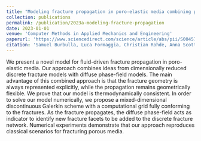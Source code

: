 ```yaml
---
title: "Modeling fracture propagation in poro-elastic media combining phase-field and discrete fracture models"
collection: publications
permalink: /publication/2023a-modeling-fracture-propagation
date: 2023-01-01
venue: 'Computer Methods in Applied Mechanics and Engineering'
paperurl: 'https://www.sciencedirect.com/science/article/abs/pii/S0045782522006545'
citation: 'Samuel Burbulla, Luca Formaggia, Christian Rohde, Anna Scotti (2023) Modeling fracture propagation in poro-elastic media combining phase-field and discrete fracture models. Computer Methods in Applied Mechanics and Engineering, Volume 403, Part A, 115699.'
---
```

We present a novel model for fluid-driven fracture propagation in poro-elastic
media. Our approach combines ideas from dimensionally reduced discrete fracture
models with diffuse phase-field models. The main advantage of this combined
approach is that the fracture geometry is always represented explicitly, while
the propagation remains geometrically flexible. We prove that our model is
thermodynamically consistent. In order to solve our model numerically, we
propose a mixed-dimensional discontinuous Galerkin scheme with a computational
grid fully conforming to the fractures. As the fracture propagates, the diffuse
phase-field acts as indicator to identify new fracture facets to be added to the
discrete fracture network. Numerical experiments demonstrate that our approach
reproduces classical scenarios for fracturing porous media.